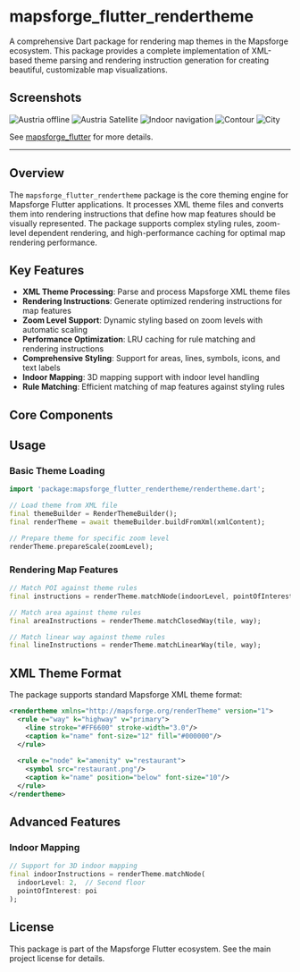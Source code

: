 # mapsforge_flutter_rendertheme

A comprehensive Dart package for rendering map themes in the Mapsforge ecosystem. This package provides a complete implementation of XML-based theme parsing and rendering instruction generation for creating beautiful, customizable map visualizations.

## Screenshots

![Austria offline](https://raw.githubusercontent.com/mikes222/mapsforge_flutter/master/doc/Screenshot_2021-11-30-13-30-30-638.jpeg)
![Austria Satellite](https://raw.githubusercontent.com/mikes222/mapsforge_flutter/master/doc/Screenshot_2021-11-30-13-30-50-948.jpeg)
![Indoor navigation](https://raw.githubusercontent.com/mikes222/mapsforge_flutter/master/doc/Screenshot_2021-11-30-13-31-25-355.jpeg)
![Contour](https://raw.githubusercontent.com/mikes222/mapsforge_flutter/master/doc/Screenshot_2021-11-30-13-34-11-891.jpeg)
![City](https://raw.githubusercontent.com/mikes222/mapsforge_flutter/master/doc/Screenshot_2021-11-30-13-36-05-612.jpeg)

See [mapsforge_flutter](../mapsforge_flutter/README.md) for more details.

----


## Overview

The `mapsforge_flutter_rendertheme` package is the core theming engine for Mapsforge Flutter applications. It processes XML theme files and converts them into rendering instructions that define how map features should be visually represented. The package supports complex styling rules, zoom-level dependent rendering, and high-performance caching for optimal map rendering performance.

## Key Features

- **XML Theme Processing**: Parse and process Mapsforge XML theme files
- **Rendering Instructions**: Generate optimized rendering instructions for map features
- **Zoom Level Support**: Dynamic styling based on zoom levels with automatic scaling
- **Performance Optimization**: LRU caching for rule matching and rendering instructions
- **Comprehensive Styling**: Support for areas, lines, symbols, icons, and text labels
- **Indoor Mapping**: 3D mapping support with indoor level handling
- **Rule Matching**: Efficient matching of map features against styling rules

## Core Components

## Usage

### Basic Theme Loading

```dart
import 'package:mapsforge_flutter_rendertheme/rendertheme.dart';

// Load theme from XML file
final themeBuilder = RenderThemeBuilder();
final renderTheme = await themeBuilder.buildFromXml(xmlContent);

// Prepare theme for specific zoom level
renderTheme.prepareScale(zoomLevel);
```

### Rendering Map Features

```dart
// Match POI against theme rules
final instructions = renderTheme.matchNode(indoorLevel, pointOfInterest);

// Match area against theme rules
final areaInstructions = renderTheme.matchClosedWay(tile, way);

// Match linear way against theme rules
final lineInstructions = renderTheme.matchLinearWay(tile, way);
```

## XML Theme Format

The package supports standard Mapsforge XML theme format:

```xml
<rendertheme xmlns="http://mapsforge.org/renderTheme" version="1">
  <rule e="way" k="highway" v="primary">
    <line stroke="#FF6600" stroke-width="3.0"/>
    <caption k="name" font-size="12" fill="#000000"/>
  </rule>
  
  <rule e="node" k="amenity" v="restaurant">
    <symbol src="restaurant.png"/>
    <caption k="name" position="below" font-size="10"/>
  </rule>
</rendertheme>
```

## Advanced Features

### Indoor Mapping
```dart
// Support for 3D indoor mapping
final indoorInstructions = renderTheme.matchNode(
  indoorLevel: 2,  // Second floor
  pointOfInterest: poi
);
```

## License

This package is part of the Mapsforge Flutter ecosystem. See the main project license for details.

